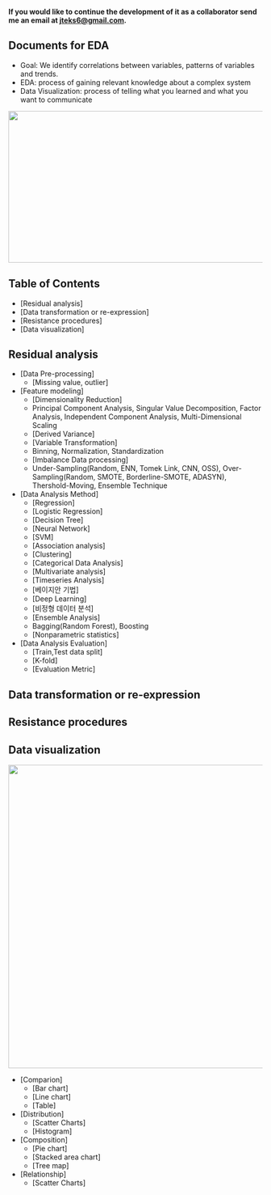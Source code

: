 **If you would like to continue the development of it as a collaborator send me an email at jteks6@gmail.com.**

## Documents for EDA
 * Goal: We identify correlations between variables, patterns of variables and trends.
 * EDA: process of gaining relevant knowledge about a complex system
 * Data Visualization: process of telling what you learned and what you want to communicate
 
 <p align="center"><img src="https://www.mdpi.com/ijgi/ijgi-06-00368/article_deploy/html/images/ijgi-06-00368-g001-550.jpg" width="600" height="300"/>
 
## Table of Contents
 * [Residual analysis]
 * [Data transformation or re-expression]
 * [Resistance procedures]
 * [Data visualization]

## Residual analysis
 * [Data Pre-processing]
   + [Missing value, outlier]
 * [Feature modeling]
   + [Dimensionality Reduction]
    - Principal Component Analysis, Singular Value Decomposition, Factor Analysis, Independent Component Analysis, Multi-Dimensional Scaling
   + [Derived Variance]
   + [Variable Transformation]
    - Binning, Normalization, Standardization
   + [Imbalance Data processing]
    - Under-Sampling(Random, ENN, Tomek Link, CNN, OSS), Over-Sampling(Random, SMOTE, Borderline-SMOTE, ADASYN), Thershold-Moving, Ensemble Technique
 * [Data Analysis Method]
   + [Regression]
   + [Logistic Regression]
   + [Decision Tree]
   + [Neural Network]
   + [SVM]
   + [Association analysis]
   + [Clustering]
   + [Categorical Data Analysis]
   + [Multivariate analysis]
   + [Timeseries Analysis]
   + [베이지안 기법]
   + [Deep Learning]
   + [비정형 데이터 분석]
   + [Ensemble Analysis]
    - Bagging(Random Forest), Boosting
   + [Nonparametric statistics]
 * [Data Analysis Evaluation]
   + [Train,Test data split]
   + [K-fold]
   + [Evaluation Metric] 

## Data transformation or re-expression
 
## Resistance procedures
 
## Data visualization
  <p align="center"><img src="https://miro.medium.com/max/691/1*0Dlh-uB5wY-vNg3r1xt_mw.png" width="1000" height="600"/>

* [Comparion]
  + [Bar chart]
  + [Line chart]
  + [Table]
* [Distribution]
  + [Scatter Charts]
  + [Histogram]
* [Composition]
  + [Pie chart]
  + [Stacked area chart]
  + [Tree map]
* [Relationship]
  + [Scatter Charts]
